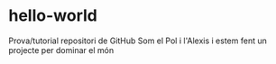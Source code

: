 # hello-world
Prova/tutorial repositori de GitHub
Som el Pol i l'Alexis i estem fent un projecte per dominar el món
